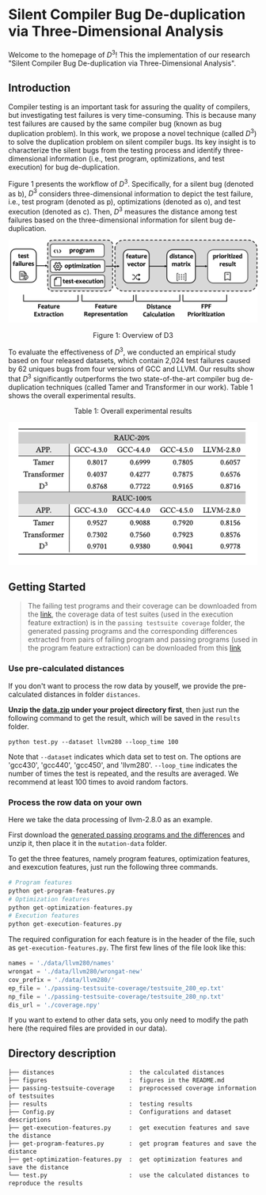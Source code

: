 # Silent Compiler Bug De-duplication via Three-Dimensional Analysis

Welcome to the homepage of $D^3$! This the implementation of our research "Silent Compiler Bug De-duplication via Three-Dimensional Analysis".

## Introduction

Compiler testing is an important task for assuring the quality of compilers, but investigating test failures is very time-consuming. This is because many test failures are caused by the same compiler bug (known as bug duplication problem). In this work, we propose a novel technique (called $D^3$) to solve the duplication problem on silent compiler bugs. Its key insight is to characterize the silent bugs from the testing process and identify three-dimensional information (i.e., test program, optimizations, and test execution) for bug de-duplication.

Figure 1 presents the workflow of $D^3$. Specifically, for a silent bug (denoted as b), $D^3$ considers three-dimensional information to depict the test failure, i.e., test program (denoted as p), optimizations (denoted as o), and test execution (denoted as c). Then, $D^3$ measures the distance among test failures based on the three-dimensional information for silent bug de-duplication.

<img src="figures/overview.png" alt="overview" style="zoom:100%;" />

<p align="center">Figure 1: Overview of D3</p>

To evaluate the effectiveness of $D^3$, we conducted an empirical study based on four released datasets, which contain 2,024 test failures caused by 62 uniques bugs from four versions of GCC and LLVM. Our results show that $D^3$ significantly outperforms the two state-of-the-art compiler bug de-duplication techniques (called Tamer and Transformer in our work). Table 1 shows the overall experimental results.

<p align="center">Table 1: Overall experimental results</p>

<div align=center><img src="figures/results.png"></div>

## Getting Started

> The failing test programs and their coverage can be downloaded from the [link](https://drive.google.com/file/d/1R20coo1SdnOBminAIYjgJ5ZvrRiuUiBd/view?usp=share_link), the coverage data of test suites (used in the execution feature extraction) is in the `passing testsuite coverage` folder, the generated passing programs and the corresponding differences extracted from pairs of failing program and passing programs (used in the program feature extraction) can be downloaded from this [link](https://drive.google.com/file/d/1o8wfIQdsUvrt73oWdnlud1Hy4zKQ1-Qo/view?usp=share_link)

### Use pre-calculated distances

If you don't want to process the row data by youself, we provide the pre-calculated distances in folder `distances`.

**Unzip the [data.zip](https://drive.google.com/file/d/1R20coo1SdnOBminAIYjgJ5ZvrRiuUiBd/view?usp=share_link) under your project directory first**, then just run the following command to get the result, which will be saved in the `results` folder.

```
python test.py --dataset llvm280 --loop_time 100
```

Note that `--dataset` indicates which data set to test on. The options are 'gcc430', 'gcc440', 'gcc450', and 'llvm280'. `--loop_time` indicates the number of times the test is repeated, and the results are averaged. We recommend at least 100 times to avoid random factors. 



### Process the row data on your own

Here we take the data processing of llvm-2.8.0 as an example.

First download the [generated passing programs and the differences](https://drive.google.com/file/d/1o8wfIQdsUvrt73oWdnlud1Hy4zKQ1-Qo/view?usp=share_link) and unzip it, then place it in the `mutation-data` folder.

To get the three features, namely program features, optimization features, and exexcution features, just run the following three commands.

```python
# Program features
python get-program-features.py
# Optimization features
python get-optimization-features.py
# Execution features
python get-execution-features.py
```

The required configuration for each feature is in the header of the file, such as `get-execution-features.py`.  The first few lines of the file look like this:

```python
names = './data/llvm280/names'
wrongat = './data/llvm280/wrongat-new'
cov_prefix = './data/llvm280/'
ep_file = './passing-testsuite-coverage/testsuite_280_ep.txt'
np_file = './passing-testsuite-coverage/testsuite_280_np.txt'
dis_url = './coverage.npy'
```

If you want to extend to other data sets, you only need to modify the path here (the required files are provided in our data).

## Directory description

```
├── distances                     :  the calculated distances
├── figures                       :  figures in the README.md
├── passing-testsuite-coverage    :  preprocessed coverage information of testsuites
├── results                       :  testing results
├── Config.py                     :  Configurations and dataset descriptions
├── get-execution-features.py     :  get execution features and save the distance 
├── get-program-features.py       :  get program features and save the distance 
├── get-optimization-features.py  :  get optimization features and save the distance 
└── test.py                       :  use the calculated distances to reproduce the results
```

